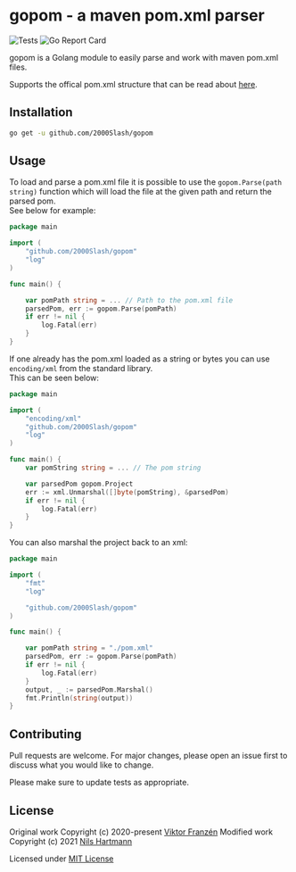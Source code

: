 # gopom - a maven pom.xml parser

![Tests](https://github.com/2000Slash/gopom/workflows/Tests/badge.svg)
![Go Report Card](https://goreportcard.com/badge/github.com/2000Slash/gopom)

gopom is a Golang module to easily parse and work with maven pom.xml files.

Supports the offical pom.xml structure that can be read about [here](https://maven.apache.org/ref/3.6.3/maven-model/maven.html).
## Installation

```bash
go get -u github.com/2000Slash/gopom
```


## Usage
To load and parse a pom.xml file it is possible to use the `gopom.Parse(path string)` function which will load the file at the given path and return the parsed pom.  
See below for example:
```go
package main

import (
	"github.com/2000Slash/gopom"
	"log"
)

func main() {

	var pomPath string = ... // Path to the pom.xml file
	parsedPom, err := gopom.Parse(pomPath)
	if err != nil {
		log.Fatal(err)
	}
}
```

If one already has the pom.xml loaded as a string or bytes you can use `encoding/xml` from the standard library.  
This can be seen below:
```go
package main

import (
	"encoding/xml"
	"github.com/2000Slash/gopom"
	"log"
)

func main() {
	var pomString string = ... // The pom string

	var parsedPom gopom.Project
	err := xml.Unmarshal([]byte(pomString), &parsedPom)
	if err != nil {
		log.Fatal(err)
	}
}
```

You can also marshal the project back to an xml:
```go
package main

import (
	"fmt"
	"log"

	"github.com/2000Slash/gopom"
)

func main() {

	var pomPath string = "./pom.xml"
	parsedPom, err := gopom.Parse(pomPath)
	if err != nil {
		log.Fatal(err)
	}
	output, _ := parsedPom.Marshal()
	fmt.Println(string(output))
}
```


## Contributing
Pull requests are welcome. For major changes, please open an issue first to discuss what you would like to change.

Please make sure to update tests as appropriate.

## License

Original work Copyright (c) 2020-present [Viktor Franzén](https://github.com/vifraa)
Modified work Copyright (c) 2021 [Nils Hartmann](https://github.com/2000Slash)

Licensed under [MIT License](./LICENSE)
